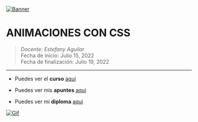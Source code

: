[![Banner](https://s3.us-west-2.amazonaws.com/secure.notion-static.com/5fea37c2-87ac-42b7-bf1a-c727cace34bc/screencapture-127-0-0-1-5500-apilamiento-html-2022-07-19-08_21_31.png?X-Amz-Algorithm=AWS4-HMAC-SHA256&X-Amz-Content-Sha256=UNSIGNED-PAYLOAD&X-Amz-Credential=AKIAT73L2G45EIPT3X45%2F20220719%2Fus-west-2%2Fs3%2Faws4_request&X-Amz-Date=20220719T141458Z&X-Amz-Expires=86400&X-Amz-Signature=cb6c36ca9a24d4c3c5b39ce2555d17e365c7f81e06a6ab57b0864f7169046c62&X-Amz-SignedHeaders=host&response-content-disposition=filename%20%3D%22screencapture-127-0-0-1-5500-apilamiento-html-2022-07-19-08_21_31.png%22&x-id=GetObject "Banner")](https://s3.us-west-2.amazonaws.com/secure.notion-static.com/5fea37c2-87ac-42b7-bf1a-c727cace34bc/screencapture-127-0-0-1-5500-apilamiento-html-2022-07-19-08_21_31.png?X-Amz-Algorithm=AWS4-HMAC-SHA256&X-Amz-Content-Sha256=UNSIGNED-PAYLOAD&X-Amz-Credential=AKIAT73L2G45EIPT3X45%2F20220719%2Fus-west-2%2Fs3%2Faws4_request&X-Amz-Date=20220719T141458Z&X-Amz-Expires=86400&X-Amz-Signature=cb6c36ca9a24d4c3c5b39ce2555d17e365c7f81e06a6ab57b0864f7169046c62&X-Amz-SignedHeaders=host&response-content-disposition=filename%20%3D%22screencapture-127-0-0-1-5500-apilamiento-html-2022-07-19-08_21_31.png%22&x-id=GetObject "Banner")

# ANIMACIONES CON CSS

> *Docente:  Estefany Aguilar*
> <br>
> Fecha de inicio: Julio 15, 2022
> <br>
> Fecha de finalización: Julio 19, 2022
------------
- Puedes ver el **curso** [aquí](https://platzi.com/cursos/animaciones-css/?utm_source=google&utm_medium=cpc&utm_campaign=17643246386&utm_adgroup=139553478378&utm_content=608629101037&gclid=CjwKCAjwrNmWBhA4EiwAHbjEQFpG7UIDOvKVR6MI7o6ks1ZG6ReTR_uK3a33fG_cVkWr-tVfYDYxGxoCwdcQAvD_BwE&gclsrc=aw.ds "aquí")

- Puedes ver mis **apuntes**  [aquí](https://steep-bridge-4be.notion.site/Animaciones-con-CSS-163fa2a072824411a8c41ff5d5c7a4b8 "aquí") 

- Puedes ver mi **diploma** [aquí](https://platzi.com/p/Valenciajcamilo/curso/2337-animaciones-css/diploma/detalle/ "aquí")


[![Gif](https://static.platzi.com/cdn-cgi/image/width=1024,quality=35,format=auto/media/landing-projects/Alicia-en-Animationland-shooter-de-conejitos.gif "Gif")](https://static.platzi.com/cdn-cgi/image/width=1024,quality=35,format=auto/media/landing-projects/Alicia-en-Animationland-shooter-de-conejitos.gif "Gif")